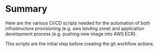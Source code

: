 # Summary

Here are the various CI/CD scripts needed for the automation of both infrastructure provisioning (e.g. aws landing zone) and application development process (e.g. pushing new image into AWS ECR).

This scripts are the initial step before creating the git workflow actions.
